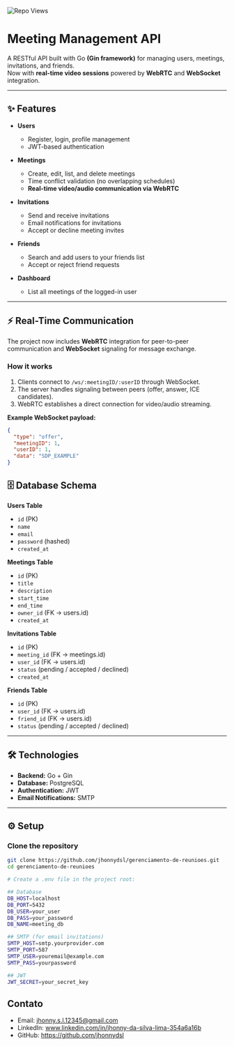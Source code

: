 ![Repo Views](https://komarev.com/ghpvc/?username=meeting-manager&label=Repo%20views&color=0e75b6&style=flat)

# Meeting Management API

A RESTful API built with Go **(Gin framework)** for managing users, meetings, invitations, and friends.  
Now with **real-time video sessions** powered by **WebRTC** and **WebSocket** integration.

---

## ✨ Features

- **Users**

  - Register, login, profile management
  - JWT-based authentication

- **Meetings**

  - Create, edit, list, and delete meetings
  - Time conflict validation (no overlapping schedules)
  - **Real-time video/audio communication via WebRTC**

- **Invitations**

  - Send and receive invitations
  - Email notifications for invitations
  - Accept or decline meeting invites

- **Friends**

  - Search and add users to your friends list
  - Accept or reject friend requests

- **Dashboard**
  - List all meetings of the logged-in user

---

## ⚡ Real-Time Communication

The project now includes **WebRTC** integration for peer-to-peer communication and **WebSocket** signaling for message exchange.

### How it works

1. Clients connect to `/ws/:meetingID/:userID` through WebSocket.
2. The server handles signaling between peers (offer, answer, ICE candidates).
3. WebRTC establishes a direct connection for video/audio streaming.

**Example WebSocket payload:**

```json
{
  "type": "offer",
  "meetingID": 1,
  "userID": 1,
  "data": "SDP_EXAMPLE"
}
```

## 🗄️ Database Schema

**Users Table**

- `id` (PK)
- `name`
- `email`
- `password` (hashed)
- `created_at`

**Meetings Table**

- `id` (PK)
- `title`
- `description`
- `start_time`
- `end_time`
- `owner_id` (FK → users.id)
- `created_at`

**Invitations Table**

- `id` (PK)
- `meeting_id` (FK → meetings.id)
- `user_id` (FK → users.id)
- `status` (pending / accepted / declined)
- `created_at`

**Friends Table**

- `id` (PK)
- `user_id` (FK → users.id)
- `friend_id` (FK → users.id)
- `status` (pending / accepted / declined)

---

## 🛠️ Technologies

- **Backend:** Go + Gin
- **Database:** PostgreSQL
- **Authentication:** JWT
- **Email Notifications:** SMTP

---

## ⚙️ Setup

### Clone the repository

```bash
git clone https://github.com/jhonnydsl/gerenciamento-de-reunioes.git
cd gerenciamento-de-reunioes

# Create a .env file in the project root:

## Database
DB_HOST=localhost
DB_PORT=5432
DB_USER=your_user
DB_PASS=your_password
DB_NAME=meeting_db

## SMTP (for email invitations)
SMTP_HOST=smtp.yourprovider.com
SMTP_PORT=587
SMTP_USER=youremail@example.com
SMTP_PASS=yourpassword

## JWT
JWT_SECRET=your_secret_key
```

## Contato

- Email: jhonny.s.l.12345@gmail.com
- LinkedIn: www.linkedin.com/in/jhonny-da-silva-lima-354a6a16b
- GitHub: https://github.com/jhonnydsl
